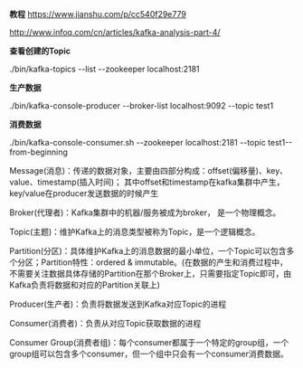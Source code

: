 **教程**
https://www.jianshu.com/p/cc540f29e779

http://www.infoq.com/cn/articles/kafka-analysis-part-4/


**查看创建的Topic**

./bin/kafka-topics --list --zookeeper localhost:2181

**生产数据**

./bin/kafka-console-producer --broker-list localhost:9092 --topic test1

**消费数据**

./bin/kafka-console-consumer.sh --zookeeper localhost:2181 --topic test1--from-beginning


Message(消息)：传递的数据对象，主要由四部分构成：offset(偏移量)、key、value、timestamp(插入时间)； 其中offset和timestamp在kafka集群中产生，key/value在producer发送数据的时候产生

Broker(代理者)：Kafka集群中的机器/服务被成为broker， 是一个物理概念。

Topic(主题)：维护Kafka上的消息类型被称为Topic，是一个逻辑概念。

Partition(分区)：具体维护Kafka上的消息数据的最小单位，一个Topic可以包含多个分区；Partition特性：ordered & immutable。(在数据的产生和消费过程中，不需要关注数据具体存储的Partition在那个Broker上，只需要指定Topic即可，由Kafka负责将数据和对应的Partition关联上)

Producer(生产者)：负责将数据发送到Kafka对应Topic的进程

Consumer(消费者)：负责从对应Topic获取数据的进程

Consumer Group(消费者组)：每个consumer都属于一个特定的group组，一个group组可以包含多个consumer，但一个组中只会有一个consumer消费数据。